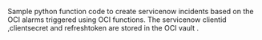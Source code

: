 Sample python function code to create servicenow incidents based on the OCI alarms triggered using OCI functions.
The servicenow clientid ,clientsecret and refreshtoken are stored in the OCI vault .
